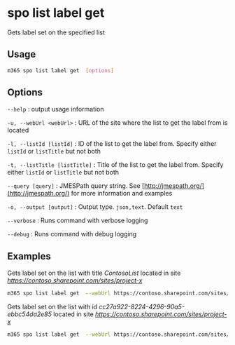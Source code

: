 # spo list label get

Gets label set on the specified list

## Usage

```sh
m365 spo list label get  [options]
```

## Options

`--help`
: output usage information

`-u, --webUrl <webUrl>`
: URL of the site where the list to get the label from is located

`-l, --listId [listId]`
: ID of the list to get the label from. Specify either `listId` or `listTitle` but not both

`-t, --listTitle [listTitle]`
: Title of the list to get the label from. Specify either `listId` or `listTitle` but not both

`--query [query]`
: JMESPath query string. See [http://jmespath.org/](http://jmespath.org/) for more information and examples

`-o, --output [output]`
: Output type. `json,text`. Default `text`

`--verbose`
: Runs command with verbose logging

`--debug`
: Runs command with debug logging

## Examples

Gets label set on the list with title _ContosoList_ located in site _https://contoso.sharepoint.com/sites/project-x_

```sh
m365 spo list label get  --webUrl https://contoso.sharepoint.com/sites/project-x --listTitle ContosoList
```

Gets label set on the list with id _cc27a922-8224-4296-90a5-ebbc54da2e85_ located in site _https://contoso.sharepoint.com/sites/project-x_

```sh
m365 spo list label get  --webUrl https://contoso.sharepoint.com/sites/project-x --listId cc27a922-8224-4296-90a5-ebbc54da2e85
```